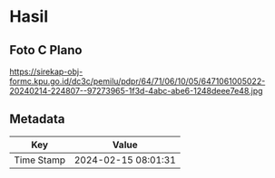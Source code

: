 # Hasil

## Foto C Plano

https://sirekap-obj-formc.kpu.go.id/dc3c/pemilu/pdpr/64/71/06/10/05/6471061005022-20240214-224807--97273965-1f3d-4abc-abe6-1248deee7e48.jpg


## Metadata

| Key        | Value               |
| ---------- | ------------------- |
| Time Stamp | 2024-02-15 08:01:31 |




